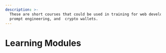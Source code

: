 ```yaml
---
description: >-
  These are short courses that could be used in training for web development,
  prompt engineering, and  crypto wallets.
---
```


# Learning Modules

